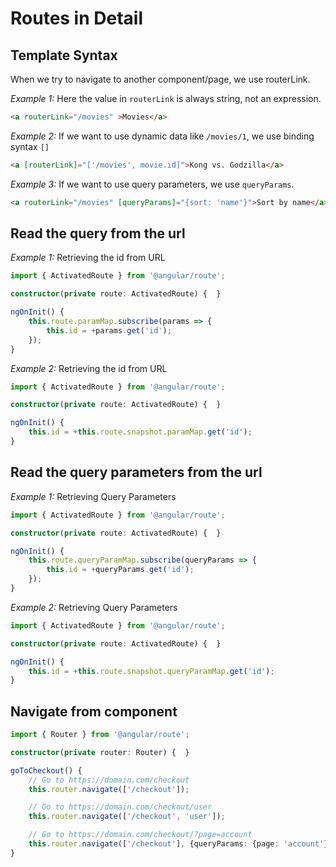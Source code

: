 # Routes in Detail

## Template Syntax

When we try to navigate to another component/page, we use routerLink.

_Example 1:_ Here the value in `routerLink` is always string, not an expression. 

~~~html
<a routerLink="/movies" >Movies</a>
~~~

_Example 2:_ If we want to use dynamic data like `/movies/1`, we use binding syntax `[]`

~~~html
<a [routerLink]="['/movies', movie.id]">Kong vs. Godzilla</a>
~~~

_Example 3:_ If we want to use query parameters, we use `queryParams`.

~~~html
<a routerLink="/movies" [queryParams]="{sort: 'name'}">Sort by name</a>
~~~


## Read the query from the url

_Example 1:_ Retrieving the id from URL

~~~ts
import { ActivatedRoute } from '@angular/route';

constructor(private route: ActivatedRoute) {  }

ngOnInit() {
    this.route.paramMap.subscribe(params => {
        this.id = +params.get('id');
    });
}
~~~

_Example 2:_ Retrieving the id from URL

~~~ts
import { ActivatedRoute } from '@angular/route';

constructor(private route: ActivatedRoute) {  }

ngOnInit() {
    this.id = +this.route.snapshot.paramMap.get('id');
}
~~~

## Read the query parameters from the url

_Example 1:_ Retrieving Query Parameters

~~~ts
import { ActivatedRoute } from '@angular/route';

constructor(private route: ActivatedRoute) {  }

ngOnInit() {
    this.route.queryParamMap.subscribe(queryParams => {
        this.id = +queryParams.get('id');
    });
}
~~~

_Example 2:_ Retrieving Query Parameters

~~~ts
import { ActivatedRoute } from '@angular/route';

constructor(private route: ActivatedRoute) {  }

ngOnInit() {
    this.id = +this.route.snapshot.queryParamMap.get('id');
}
~~~

## Navigate from component

~~~ts
import { Router } from '@angular/route';

constructor(private router: Router) {  }

goToCheckout() {
    // Go to https://domain.com/checkout
    this.router.navigate(['/checkout']);

    // Go to https://domain.com/checkout/user
    this.router.navigate(['/checkout', 'user']);

    // Go to https://domain.com/checkout/?page=account
    this.router.navigate(['/checkout'], {queryParams: {page: 'account'}});
}
~~~
